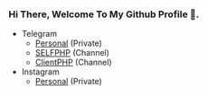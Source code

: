 ### Hi There, Welcome To My Github Profile 👋.

* Telegram
    * [Personal](https://t.me/Mou20savi) (Private)
    * [SELFPHP](https://t.me/SELFPHP) (Channel)
    * [ClientPHP](https://t.me/ClientPHP) (Channel)
* Instagram
    * [Personal](https://www.instagram.com/Mou20savi/) (Private)
